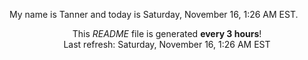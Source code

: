 My name is Tanner and today is Saturday, November 16, 1:26 AM EST.

<p align="center">This <i>README</i> file is generated <b>every 3 hours</b>!</br>Last refresh: Saturday, November 16, 1:26 AM EST<br /></p>
